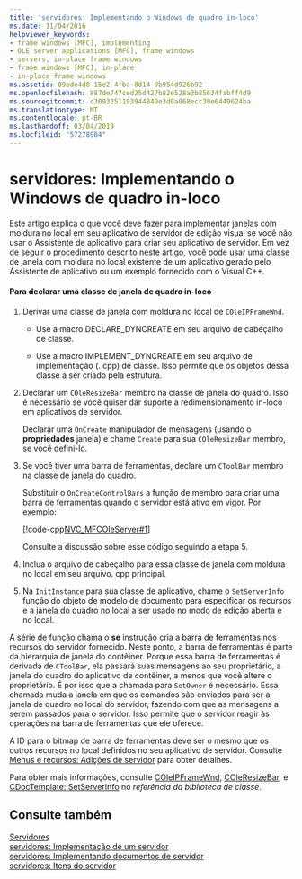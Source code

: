```yaml
---
title: 'servidores: Implementando o Windows de quadro in-loco'
ms.date: 11/04/2016
helpviewer_keywords:
- frame windows [MFC], implementing
- OLE server applications [MFC], frame windows
- servers, in-place frame windows
- frame windows [MFC], in-place
- in-place frame windows
ms.assetid: 09bde4d8-15e2-4fba-8d14-9b954d926b92
ms.openlocfilehash: 887de747ced25d427b82e528a3b85634fabff4d9
ms.sourcegitcommit: c3093251193944840e3d0a068ecc30e6449624ba
ms.translationtype: MT
ms.contentlocale: pt-BR
ms.lasthandoff: 03/04/2019
ms.locfileid: "57278984"
---
```

# <a name="servers-implementing-in-place-frame-windows"></a>servidores: Implementando o Windows de quadro in-loco

Este artigo explica o que você deve fazer para implementar janelas com moldura no local em seu aplicativo de servidor de edição visual se você não usar o Assistente de aplicativo para criar seu aplicativo de servidor. Em vez de seguir o procedimento descrito neste artigo, você pode usar uma classe de janela com moldura no local existente de um aplicativo gerado pelo Assistente de aplicativo ou um exemplo fornecido com o Visual C++.

#### <a name="to-declare-an-in-place-frame-window-class"></a>Para declarar uma classe de janela de quadro in-loco

1. Derivar uma classe de janela com moldura no local de `COleIPFrameWnd`.

   - Use a macro DECLARE_DYNCREATE em seu arquivo de cabeçalho de classe.

   - Use a macro IMPLEMENT_DYNCREATE em seu arquivo de implementação (. cpp) de classe. Isso permite que os objetos dessa classe a ser criado pela estrutura.

1. Declarar um `COleResizeBar` membro na classe de janela do quadro. Isso é necessário se você quiser dar suporte a redimensionamento in-loco em aplicativos de servidor.

   Declarar uma `OnCreate` manipulador de mensagens (usando o **propriedades** janela) e chame `Create` para sua `COleResizeBar` membro, se você defini-lo.

1. Se você tiver uma barra de ferramentas, declare um `CToolBar` membro na classe de janela do quadro.

   Substituir o `OnCreateControlBars` a função de membro para criar uma barra de ferramentas quando o servidor está ativo em vigor. Por exemplo:

   [!code-cpp[NVC_MFCOleServer#1](../mfc/codesnippet/cpp/servers-implementing-in-place-frame-windows_1.cpp)]

   Consulte a discussão sobre esse código seguindo a etapa 5.

1. Inclua o arquivo de cabeçalho para essa classe de janela com moldura no local em seu arquivo. cpp principal.

1. Na `InitInstance` para sua classe de aplicativo, chame o `SetServerInfo` função do objeto de modelo de documento para especificar os recursos e a janela do quadro no local a ser usado no modo de edição aberta e no local.

A série de função chama o **se** instrução cria a barra de ferramentas nos recursos do servidor fornecido. Neste ponto, a barra de ferramentas é parte da hierarquia de janela do contêiner. Porque essa barra de ferramentas é derivada de `CToolBar`, ela passará suas mensagens ao seu proprietário, a janela do quadro do aplicativo de contêiner, a menos que você altere o proprietário. É por isso que a chamada para `SetOwner` é necessário. Essa chamada muda a janela em que os comandos são enviados para ser a janela de quadro no local do servidor, fazendo com que as mensagens a serem passados para o servidor. Isso permite que o servidor reagir às operações na barra de ferramentas que ele oferece.

A ID para o bitmap de barra de ferramentas deve ser o mesmo que os outros recursos no local definidos no seu aplicativo de servidor. Consulte [Menus e recursos: Adições de servidor](../mfc/menus-and-resources-server-additions.md) para obter detalhes.

Para obter mais informações, consulte [COleIPFrameWnd](../mfc/reference/coleipframewnd-class.md), [COleResizeBar](../mfc/reference/coleresizebar-class.md), e [CDocTemplate::SetServerInfo](../mfc/reference/cdoctemplate-class.md#setserverinfo) no *referência da biblioteca de classe*.

## <a name="see-also"></a>Consulte também

[Servidores](../mfc/servers.md)<br/>
[servidores: Implementação de um servidor](../mfc/servers-implementing-a-server.md)<br/>
[servidores: Implementando documentos de servidor](../mfc/servers-implementing-server-documents.md)<br/>
[servidores: Itens do servidor](../mfc/servers-server-items.md)
